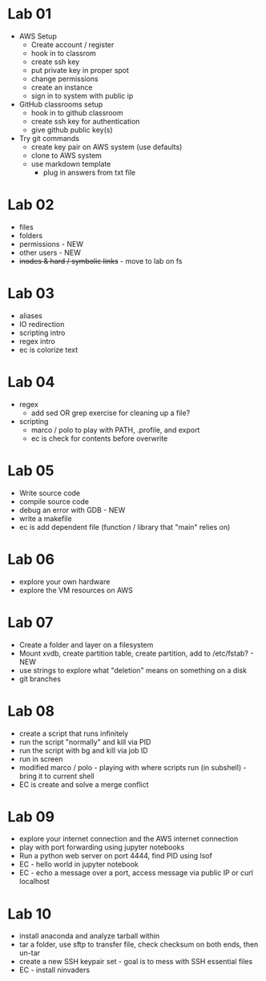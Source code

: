 # Lab 01
- AWS Setup
    - Create account / register
    - hook in to classrom
    - create ssh key
    - put private key in proper spot
    - change permissions
    - create an instance
    - sign in to system with public ip
- GitHub classrooms setup
    - hook in to github classroom
    - create ssh key for authentication
    - give github public key(s)
- Try git commands
    - create key pair on AWS system (use defaults)
    - clone to AWS system
    - use markdown template
        - plug in answers from txt file

# Lab 02
- files
- folders
- permissions - NEW
- other users - NEW
- ~~inodes & hard / symbolic links~~ - move to lab on fs

# Lab 03
- aliases
- IO redirection
- scripting intro
- regex intro
- ec is colorize text

# Lab 04
- regex
    - add sed OR grep exercise for cleaning up a file?
- scripting
    - marco / polo to play with PATH, .profile, and export
    - ec is check for contents before overwrite

# Lab 05
- Write source code
- compile source code
- debug an error with GDB - NEW
- write a makefile
- ec is add dependent file (function / library that "main" relies on)

# Lab 06
- explore your own hardware
- explore the VM resources on AWS

# Lab 07
- Create a folder and layer on a filesystem
- Mount xvdb, create partition table, create partition, add to /etc/fstab? - NEW
- use strings to explore what "deletion" means on something on a disk
- git branches

# Lab 08
- create a script that runs infinitely
- run the script "normally" and kill via PID
- run the script with bg and kill via job ID
- run in screen
- modified marco / polo - playing with where scripts run (in subshell) - bring it to current shell
- EC is create and solve a merge conflict

# Lab 09
- explore your internet connection and the AWS internet connection
- play with port forwarding using jupyter notebooks
- Run a python web server on port 4444, find PID using lsof
- EC - hello world in jupyter notebook
- EC - echo a message over a port, access message via public IP or curl localhost

# Lab 10
- install anaconda and analyze tarball within
- tar a folder, use sftp to transfer file, check checksum on both ends, then un-tar
- create a new SSH keypair set - goal is to mess with SSH essential files
- EC - install ninvaders